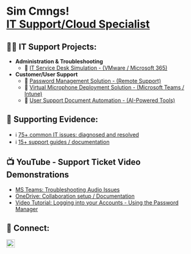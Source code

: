 <h1>Sim Cmngs! <br/><a href="https://github.com/simcmngs">IT Support/Cloud Specialist</a></h1>

<h2>🐱‍💻 IT Support Projects:</h2>

- <b>Administration & Troubleshooting</b>
  - 💬 [IT Service Desk Simulation - (VMware / Microsoft 365)](https://github.com/SimCmngs/ITSupport-TrainingSimualtion)
- <b>Customer/User Support </b>
  - 🛅 [Password Management Solution - (Remote Support)](https://github.com/SimCmngs/PasswordManager-Implementation)
  - 📲 [Virtual Microphone Deployment Solution - (Microsoft Teams / Intune)](https://github.com/SimCmngs/MSTeamsVirtualMic-AppDeployment)
  - 📝 [User Support Document Automation - (AI-Powered Tools)](https://github.com/SimCmngs/SupportDocs-AI-Automation)

<h2>🧿 Supporting Evidence:</h2>

- ℹ [75+ common IT issues: diagnosed and resolved](https://github.com/SimCmngs/IT-IssuesDiagnosedAndResolved)
- ℹ [15+ support guides / documentation](https://github.com/SimCmngs/SupportDocs-AI-Automation)

<h2>📺 YouTube - Support Ticket Video Demonstrations</h2>

- [MS Teams: Troubleshooting Audio Issues](https://youtu.be/qudKhUeyLH0)
- [OneDrive: Collaboration setup / Documentation](https://youtu.be/JdyWYHMRDXc)
- [Video Tutorial: Logging into your Accounts - Using the Password Manager](https://youtu.be/6g3I2nGUg50)

<h2> 🤳 Connect:</h2>

[<img align="left" alt="JoshMadakor | YouTube" width="22px" src="https://cdn.jsdelivr.net/npm/simple-icons@v3/icons/youtube.svg" />][youtube]

[youtube]: https://www.youtube.com/@SimCmngs/playlists

<!--
**simcmngs/simcmngs** is a ✨ _special_ ✨ repository because its `README.md` (this file) appears on your GitHub profile.

Here are some ideas to get you started:

- 🔭 I’m currently working on ...
- 🌱 I’m currently learning ...
- 👯 I’m looking to collaborate on ...
- 🤔 I’m looking for help with ...
- 💬 Ask me about ...
- 📫 How to reach me: ...
- 😄 Pronouns: ...
- ⚡ Fun fact: ...
-->
